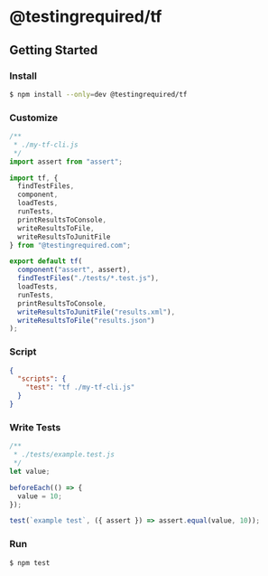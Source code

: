 # @testingrequired/tf

## Getting Started

### Install

```bash
$ npm install --only=dev @testingrequired/tf
```

### Customize

```javascript
/**
 * ./my-tf-cli.js
 */
import assert from "assert";

import tf, {
  findTestFiles,
  component,
  loadTests,
  runTests,
  printResultsToConsole,
  writeResultsToFile,
  writeResultsToJunitFile
} from "@testingrequired.com";

export default tf(
  component("assert", assert),
  findTestFiles("./tests/*.test.js"),
  loadTests,
  runTests,
  printResultsToConsole,
  writeResultsToJunitFile("results.xml"),
  writeResultsToFile("results.json")
);
```

### Script

```json
{
  "scripts": {
    "test": "tf ./my-tf-cli.js"
  }
}
```

### Write Tests

```javascript
/**
 * ./tests/example.test.js
 */
let value;

beforeEach(() => {
  value = 10;
});

test(`example test`, ({ assert }) => assert.equal(value, 10));
```

### Run

```bash
$ npm test
```
